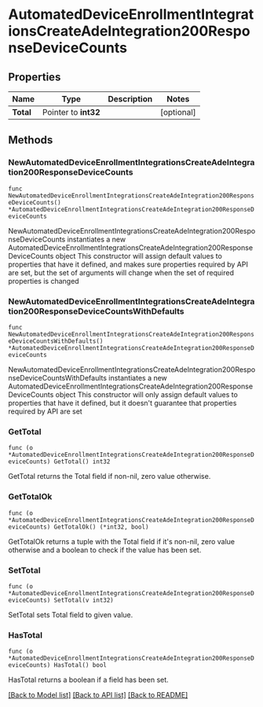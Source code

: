 # AutomatedDeviceEnrollmentIntegrationsCreateAdeIntegration200ResponseDeviceCounts

## Properties

Name | Type | Description | Notes
------------ | ------------- | ------------- | -------------
**Total** | Pointer to **int32** |  | [optional] 

## Methods

### NewAutomatedDeviceEnrollmentIntegrationsCreateAdeIntegration200ResponseDeviceCounts

`func NewAutomatedDeviceEnrollmentIntegrationsCreateAdeIntegration200ResponseDeviceCounts() *AutomatedDeviceEnrollmentIntegrationsCreateAdeIntegration200ResponseDeviceCounts`

NewAutomatedDeviceEnrollmentIntegrationsCreateAdeIntegration200ResponseDeviceCounts instantiates a new AutomatedDeviceEnrollmentIntegrationsCreateAdeIntegration200ResponseDeviceCounts object
This constructor will assign default values to properties that have it defined,
and makes sure properties required by API are set, but the set of arguments
will change when the set of required properties is changed

### NewAutomatedDeviceEnrollmentIntegrationsCreateAdeIntegration200ResponseDeviceCountsWithDefaults

`func NewAutomatedDeviceEnrollmentIntegrationsCreateAdeIntegration200ResponseDeviceCountsWithDefaults() *AutomatedDeviceEnrollmentIntegrationsCreateAdeIntegration200ResponseDeviceCounts`

NewAutomatedDeviceEnrollmentIntegrationsCreateAdeIntegration200ResponseDeviceCountsWithDefaults instantiates a new AutomatedDeviceEnrollmentIntegrationsCreateAdeIntegration200ResponseDeviceCounts object
This constructor will only assign default values to properties that have it defined,
but it doesn't guarantee that properties required by API are set

### GetTotal

`func (o *AutomatedDeviceEnrollmentIntegrationsCreateAdeIntegration200ResponseDeviceCounts) GetTotal() int32`

GetTotal returns the Total field if non-nil, zero value otherwise.

### GetTotalOk

`func (o *AutomatedDeviceEnrollmentIntegrationsCreateAdeIntegration200ResponseDeviceCounts) GetTotalOk() (*int32, bool)`

GetTotalOk returns a tuple with the Total field if it's non-nil, zero value otherwise
and a boolean to check if the value has been set.

### SetTotal

`func (o *AutomatedDeviceEnrollmentIntegrationsCreateAdeIntegration200ResponseDeviceCounts) SetTotal(v int32)`

SetTotal sets Total field to given value.

### HasTotal

`func (o *AutomatedDeviceEnrollmentIntegrationsCreateAdeIntegration200ResponseDeviceCounts) HasTotal() bool`

HasTotal returns a boolean if a field has been set.


[[Back to Model list]](../README.md#documentation-for-models) [[Back to API list]](../README.md#documentation-for-api-endpoints) [[Back to README]](../README.md)


